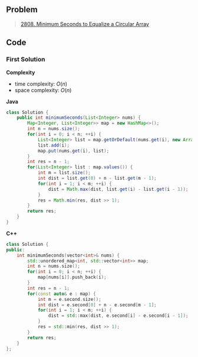 ## Problem

> [2808. Minimum Seconds to Equalize a Circular Array](https://leetcode.cn/problems/minimum-seconds-to-equalize-a-circular-array/)

## Code

### First Solution

**Complexity**

- time complexity: $O(n)$
- space complexity: $O(n)$

**Java**

```java
class Solution {
    public int minimumSeconds(List<Integer> nums) {
        Map<Integer, List<Integer>> map = new HashMap<>();
        int n = nums.size();
        for(int i = 0; i < n; ++i) {
            List<Integer> list = map.getOrDefault(nums.get(i), new ArrayList<>());
            list.add(i);
            map.put(nums.get(i), list);
        }
        int res = n - 1;
        for(List<Integer> list : map.values()) {
            int m = list.size();
            int dist = list.get(0) + n - list.get(m - 1);
            for(int i = 1; i < m; ++i) {
                dist = Math.max(dist, list.get(i) - list.get(i - 1));
            }
            res = Math.min(res, dist >> 1);
        }
        return res;
    }
}
```

**C++**

```c++
class Solution {
public:
    int minimumSeconds(vector<int>& nums) {
        std::unordered_map<int, std::vector<int>> map;
        int n = nums.size();
        for(int i = 0; i < n; ++i) {
            map[nums[i]].push_back(i);
        }
        int res = n - 1;
        for(const auto& e : map) {
            int m = e.second.size();
            int dist = e.second[0] + n - e.second[m - 1];
            for(int i = 1; i < m; ++i) {
                dist = std::max(dist, e.second[i] - e.second[i - 1]);
            }
            res = std::min(res, dist >> 1);
        }
        return res;
    }
};
```
